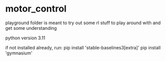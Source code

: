 # motor_control

playground folder is meant to try out some rl stuff to play around with and get some understanding


python version 3.11

if not installed already, run:
pip install 'stable-baselines3[extra]'
pip install 'gymnasium'

